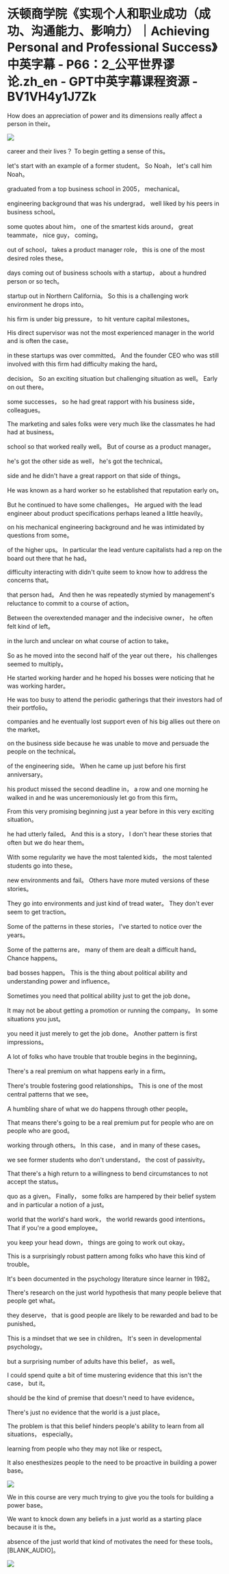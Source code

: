# 沃顿商学院《实现个人和职业成功（成功、沟通能力、影响力）｜Achieving Personal and Professional Success》中英字幕 - P66：2_公平世界谬论.zh_en - GPT中英字幕课程资源 - BV1VH4y1J7Zk

 How does an appreciation of power and its dimensions really affect a person in their。



![](img/55b9e06470115f4143838dacfea24d1f_1.png)

 career and their lives？ To begin getting a sense of this。

 let's start with an example of a former student。 So Noah， let's call him Noah。

 graduated from a top business school in 2005， mechanical。

 engineering background that was his undergrad， well liked by his peers in business school。

 some quotes about him， one of the smartest kids around， great teammate， nice guy， coming。

 out of school， takes a product manager role， this is one of the most desired roles these。

 days coming out of business schools with a startup， about a hundred person or so tech。

 startup out in Northern California。 So this is a challenging work environment he drops into。

 his firm is under big pressure， to hit venture capital milestones。

 His direct supervisor was not the most experienced manager in the world and is often the case。

 in these startups was over committed。 And the founder CEO who was still involved with this firm had difficulty making the hard。

 decision。 So an exciting situation but challenging situation as well。 Early on out there。

 some successes， so he had great rapport with his business side， colleagues。

 The marketing and sales folks were very much like the classmates he had had at business。

 school so that worked really well。 But of course as a product manager。

 he's got the other side as well， he's got the technical。

 side and he didn't have a great rapport on that side of things。

 He was known as a hard worker so he established that reputation early on。

 But he continued to have some challenges。 He argued with the lead engineer about product specifications perhaps leaned a little heavily。

 on his mechanical engineering background and he was intimidated by questions from some。

 of the higher ups。 In particular the lead venture capitalists had a rep on the board out there that he had。

 difficulty interacting with didn't quite seem to know how to address the concerns that。

 that person had。 And then he was repeatedly stymied by management's reluctance to commit to a course of action。

 Between the overextended manager and the indecisive owner， he often felt kind of left。

 in the lurch and unclear on what course of action to take。

 So as he moved into the second half of the year out there， his challenges seemed to multiply。

 He started working harder and he hoped his bosses were noticing that he was working harder。

 He was too busy to attend the periodic gatherings that their investors had of their portfolio。

 companies and he eventually lost support even of his big allies out there on the market。

 on the business side because he was unable to move and persuade the people on the technical。

 of the engineering side。 When he came up just before his first anniversary。

 his product missed the second deadline in， a row and one morning he walked in and he was unceremoniously let go from this firm。

 From this very promising beginning just a year before in this very exciting situation。

 he had utterly failed。 And this is a story， I don't hear these stories that often but we do hear them。

 With some regularity we have the most talented kids， the most talented students go into these。

 new environments and fail。 Others have more muted versions of these stories。

 They go into environments and just kind of tread water。 They don't ever seem to get traction。

 Some of the patterns in these stories， I've started to notice over the years。

 Some of the patterns are， many of them are dealt a difficult hand。 Chance happens。

 bad bosses happen。 This is the thing about political ability and understanding power and influence。

 Sometimes you need that political ability just to get the job done。

 It may not be about getting a promotion or running the company。 In some situations you just。

 you need it just merely to get the job done。 Another pattern is first impressions。

 A lot of folks who have trouble that trouble begins in the beginning。

 There's a real premium on what happens early in a firm。

 There's trouble fostering good relationships。 This is one of the most central patterns that we see。

 A humbling share of what we do happens through other people。

 That means there's going to be a real premium put for people who are on people who are good。

 working through others。 In this case， and in many of these cases。

 we see former students who don't understand， the cost of passivity。

 That there's a high return to a willingness to bend circumstances to not accept the status。

 quo as a given。 Finally， some folks are hampered by their belief system and in particular a notion of a just。

 world that the world's hard work， the world rewards good intentions。 That if you're a good employee。

 you keep your head down， things are going to work out okay。

 This is a surprisingly robust pattern among folks who have this kind of trouble。

 It's been documented in the psychology literature since learner in 1982。

 There's research on the just world hypothesis that many people believe that people get what。

 they deserve， that is good people are likely to be rewarded and bad to be punished。

 This is a mindset that we see in children。 It's seen in developmental psychology。

 but a surprising number of adults have this belief， as well。

 I could spend quite a bit of time mustering evidence that this isn't the case， but it。

 should be the kind of premise that doesn't need to have evidence。

 There's just no evidence that the world is a just place。

 The problem is that this belief hinders people's ability to learn from all situations， especially。

 learning from people who they may not like or respect。

 It also enesthesizes people to the need to be proactive in building a power base。



![](img/55b9e06470115f4143838dacfea24d1f_3.png)

 We in this course are very much trying to give you the tools for building a power base。

 We want to knock down any beliefs in a just world as a starting place because it is the。

 absence of the just world that kind of motivates the need for these tools。 [BLANK_AUDIO]。



![](img/55b9e06470115f4143838dacfea24d1f_5.png)